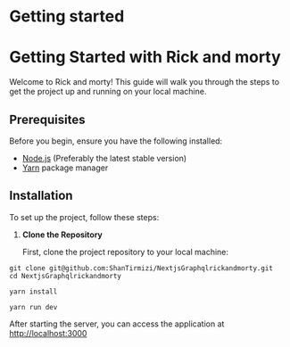 # Getting started

# Getting Started with Rick and morty

Welcome to Rick and morty! This guide will walk you through the steps to get the project up and running on your local machine.

## Prerequisites

Before you begin, ensure you have the following installed:
- [Node.js](https://nodejs.org/) (Preferably the latest stable version)
- [Yarn](https://yarnpkg.com/) package manager

## Installation

To set up the project, follow these steps:

1. **Clone the Repository**

   First, clone the project repository to your local machine:

```
git clone git@github.com:ShanTirmizi/NextjsGraphqlrickandmorty.git
cd NextjsGraphqlrickandmorty
```
```
yarn install
```
```
yarn run dev
```

After starting the server, you can access the application at [http://localhost:3000](http://localhost:3000)
